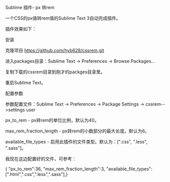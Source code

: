 Sublime 插件- px 转rem

一个CSS的px值转rem值的Sublime Text 3自动完成插件。

插件效果如下：



安装

克隆项目 https://github.com/hyb628/cssrem.git

进入packages目录：Sublime Text -> Preferences -> Browse Packages...

复制下载的cssrem目录到刚才的packges目录里。

重启Sublime Text。

配置参数

参数配置文件：Sublime Text -> Preferences -> Package Settings -> cssrem-->settings user

px_to_rem - px转rem的单位比例，默认为40。

max_rem_fraction_length - px转rem的小数部分的最大长度。默认为6。

available_file_types - 启用此插件的文件类型。默认为：[".css", ".less", ".sass"]。

我现在这边配置好的文件，可参考：

{ "px_to_rem":36, "max_rem_fraction_length":3, "available_file_types":[".html",".css",".less",".sass"],}

